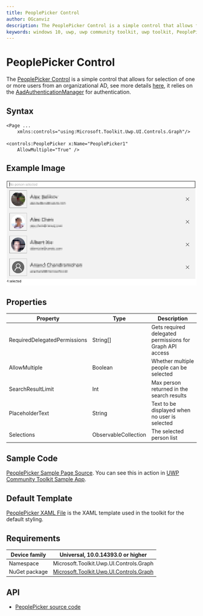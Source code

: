 ```yaml
---
title: PeoplePicker Control
author: OGcanviz
description: The PeoplePicker Control is a simple control that allows for selection of one or more users from an organizational AD.
keywords: windows 10, uwp, uwp community toolkit, uwp toolkit, PeoplePicker Control
---
```


# PeoplePicker Control

The [PeoplePicker Control](https://docs.microsoft.com/dotnet/api/microsoft.toolkit.uwp.ui.controls.graph.peoplepicker) is a simple control that allows for selection of one or more users from an organizational AD, see more details [here](https://developer.microsoft.com/en-us/graph/docs/concepts/people_example), it relies on the [AadAuthenticationManager](../../docs/graph/AadAuthenticationManager.md) for authentication.

## Syntax

```xaml
<Page ...
    xmlns:controls="using:Microsoft.Toolkit.Uwp.UI.Controls.Graph"/>

<controls:PeoplePicker x:Name="PeoplePicker1"
    AllowMultiple="True" />
```

## Example Image

![PeoplePicker animation](../resources/images/Graph/PeoplePicker.png)

## Properties

| Property | Type | Description |
| -- | -- | -- |
| RequiredDelegatedPermissions | String[] | Gets required delegated permissions for Graph API access |
| AllowMultiple | Boolean | Whether multiple people can be selected |
| SearchResultLimit | Int | Max person returned in the search results |
| PlaceholderText | String | Text to be displayed when no user is selected |
| Selections | ObservableCollection<Person> | The selected person list |

## Sample Code

[PeoplePicker Sample Page Source](../../Microsoft.Toolkit.Uwp.SampleApp/SamplePages/PeoplePicker). You can see this in action in [UWP Community Toolkit Sample App](https://www.microsoft.com/store/apps/9NBLGGH4TLCQ).

## Default Template 

[PeoplePicker XAML File](../../Microsoft.Toolkit.Uwp.UI.Controls/Graph/PeoplePicker/PeoplePicker.xaml) is the XAML template used in the toolkit for the default styling.

## Requirements

| Device family | Universal, 10.0.14393.0 or higher |
| -- | -- |
| Namespace | Microsoft.Toolkit.Uwp.UI.Controls.Graph |
| NuGet package | [Microsoft.Toolkit.Uwp.UI.Controls.Graph](https://www.nuget.org/packages/Microsoft.Toolkit.Uwp.UI.Controls/) |

## API

* [PeoplePicker source code](../../Microsoft.Toolkit.Uwp.UI.Controls/Graph/PeoplePicker)
